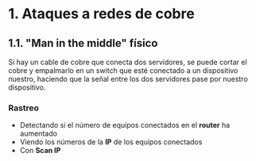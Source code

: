 # 1. Ataques a redes de cobre

## 1.1. "Man in the middle" físico
Si hay un cable de cobre que conecta dos servidores, se puede cortar el cobre y empalmarlo en un switch que esté conectado a un dispositivo nuestro, haciendo que la señal entre los dos servidores pase por nuestro dispositivo.

### Rastreo
- Detectando si el número de equipos conectados en el **router** ha aumentado
- Viendo los números de la **IP** de los equipos conectados
- Con **Scan IP**

